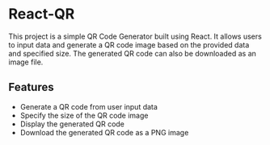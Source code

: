 # React-QR
This project is a simple QR Code Generator built using React. It allows users to input data and generate a QR code image based on the provided data and specified size. The generated QR code can also be downloaded as an image file.

## Features

- Generate a QR code from user input data
- Specify the size of the QR code image
- Display the generated QR code
- Download the generated QR code as a PNG image
